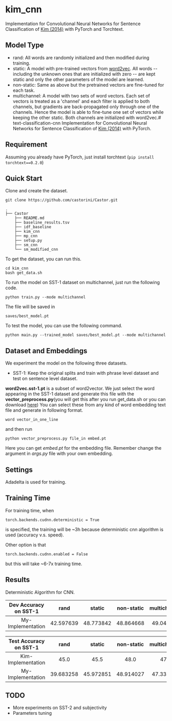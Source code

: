 # kim_cnn

Implementation for Convolutional Neural Networks for Sentence Classification of [Kim (2014)](https://arxiv.org/abs/1408.5882) with PyTorch and Torchtext.

## Model Type

- rand: All words are randomly initialized and then modified during training.
- static: A model with pre-trained vectors from [word2vec](https://code.google.com/archive/p/word2vec/). All words -- including the unknown ones that are initialized with zero -- are kept static and only the other parameters of the model are learned.
- non-static: Same as above but the pretrained vectors are fine-tuned for each task.
- multichannel: A model with two sets of word vectors. Each set of vectors is treated as a 'channel' and each filter is applied to both channels, but gradients are back-propagated only through one of the channels. Hence the model is able to fine-tune one set of vectors while keeping the other static. Both channels are initialized with word2vec.# text-classification-cnn
Implementation for Convolutional Neural Networks for Sentence Classification of [Kim (2014)](https://arxiv.org/abs/1408.5882) with PyTorch.

## Requirement

Assuming you already have PyTorch, just install torchtext (`pip install torchtext==0.2.0`)

## Quick Start

Clone and create the dataset.
```
git clone https://github.com/castorini/Castor.git
```

```
. 
├── Castor
    ├── README.md 
    ├── baseline_results.tsv 
    ├── idf_baseline 
    ├── kim_cnn 
    ├── mp_cnn 
    ├── setup.py 
    ├── sm_cnn 
    └── sm_modified_cnn 
```

To get the dataset, you can run this.
```
cd kim_cnn
bash get_data.sh
```


To run the model on SST-1 dataset on multichannel, just run the following code.

```
python train.py --mode multichannel
```

The file will be saved in 

```
saves/best_model.pt
```

To test the model, you can use the following command.

```
python main.py --trained_model saves/best_model.pt --mode multichannel
```



## Dataset and Embeddings 

We experiment the model on the following three datasets.

- SST-1: Keep the original splits and train with phrase level dataset and test on sentence level dataset.

**word2vec.sst-1.pt** is a subset of word2vector. We just select the word appearing in the SST-1 dataset and generate this file with the **vector_preprocess.py**(you will get this after you run get_data.sh or you can download [here](https://raw.githubusercontent.com/Impavidity/kim_cnn/master/vector_preprocess.py)) You can select these from any kind of word embedding text file and generate in following format.
``` 
word vector_in_one_line 
```
and then run 
``` 
python vector_preprocess.py file_in embed.pt 
``` 
Here you can get *embed.pt* for the embedding file. Remember change the argument in *args.py* file with your own embedding.

## Settings
Adadelta is used for training. 

## Training Time

For training time, when

```
torch.backends.cudnn.deterministic = True
```

is specified, the training will be ~3h because deterministic cnn algorithm is used (accuracy v.s. speed).

Other option is that

```
torch.backends.cudnn.enabled = False
```
but this will take ~6-7x training time.

## Results

Deterministic Algorithm for CNN.  

| Dev Accuracy on SST-1 |     rand      |    static    |   non-static  |  multichannel | 
|:--------------------------:|:-----------:|:-----------:|:-------------:|:---------------:| 
| My-Implementation      | 42.597639| 48.773842| 48.864668   | 49.046322  |  

| Test Accuracy on SST-1|      rand      |    static    |    non-static |  multichannel | 
|:--------------------------:|:-----------:|:-----------:|:-------------:|:---------------:| 
| Kim-Implementation    | 45.0            | 45.5        | 48.0             | 47.4                 | 
| My- Implementation    | 39.683258  | 45.972851| 48.914027|  47.330317       |

## TODO

- More experiments on SST-2 and subjectivity
- Parameters tuning

